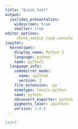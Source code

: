 ```yaml
---
title: "Quick test"
output:
  ioslides_presentation:
    widescreen: true
    smaller: true
editor_options:
     chunk_output_type console
jupyter:
  kernelspec:
    display_name: Python 3
    language: python
    name: python3
  language_info:
    codemirror_mode:
      name: ipython
      version: 3
    file_extension: .py
    mimetype: text/x-python
    name: python
    nbconvert_exporter: python
    pygments_lexer: ipython3
    version: 3.6.5
---
```


```python
1+2+3
```

```python

```
